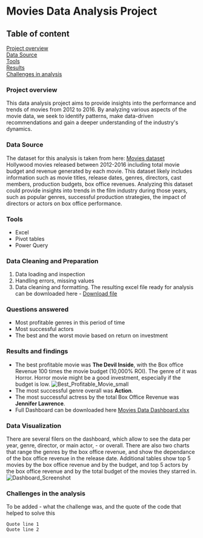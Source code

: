 # Movies Data Analysis Project
## Table of content
[Project overview](#project-overview) </br>
[Data Source](#data-source)</br>
[Tools](#tools)</br>
[Results](#results-and-findings)</br>
[Challenges in analysis](#challenges-in-the-analysis)</br>

### Project overview
This data analysis project aims to provide insights into the performance and trends of movies from 2012 to 2016. By analyzing various aspects of the movie data, we seek to identify patterns, make data-driven recommendations and gain a deeper understanding of the industry's dynamics.
### Data Source
The dataset for this analysis is taken from here: [Movies dataset](https://www.kaggle.com/datasets/arpitsinghaiml/movie-data2012-2016) </br>
Hollywood movies released between 2012-2016 including total movie budget and revenue generated by each movie. This dataset likely includes information such as movie titles, release dates, genres, directors, cast members, production budgets, box office revenues. Analyzing this dataset could provide insights into trends in the film industry during those years, such as popular genres, successful production strategies, the impact of directors or actors on box office performance.
### Tools
- Excel
- Pivot tables
- Power Query
### Data Cleaning and Preparation
1. Data loading and inspection
2. Handling errors, missing values
3. Data cleaning and formatting. The resulting excel file ready for analysis can be downloaded here - [Download file](https://github.com/mariiakun/DataProject/blob/efb3d6a4eb40ac88a6df8053762cc429bc82c9ca/Movies%20Data%20Ready%20for%20Dashboard.xlsx)
### Questions answered
- Most profitable genres in this period of time
- Most successful actors
- The best and the worst movie based on return on investment
### Results and findings
- The best profitable movie was **The Devil Inside**, with the Box office Revenue 100 times the movie budget (10,000% ROI). The genre of it was Horror. Horror movie might be a good investment, especially if the budget is low.
![Best_Profitable_Movie_small](https://github.com/user-attachments/assets/0b38e36b-db17-42c9-9214-d5243b7c4ee4)
- The most successful genre overall was **Action**. 
- The most successful actress by the total Box Office Revenue was **Jennifer Lawrence**.
- Full Dashboard can be downloaded here [Movies Data Dashboard.xlsx](https://github.com/user-attachments/files/17792352/Movies.Data.Dashboard.xlsx)
### Data Visualization
There are several filers on the dashboard, which allow to see the data per year, genre, director, or main actor, - or overall.
There are also two charts that range the genres by the box office revenue, and show the dependance of the box office revenue in the release date. Additional tables show top 5 movies by the box office revenue and by the budget, and top 5 actors by the box office revenue and by the total budget of the movies they starred in.
![Dashboard_Screenshot](https://github.com/user-attachments/assets/32707896-2f8a-4459-84c7-58298bba0b6f)
### Challenges in the analysis
To be added - what the challenge was, and the quote of the code that helped to solve this
```
Quote line 1
Quote line 2
```
